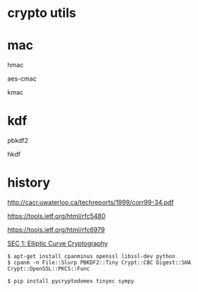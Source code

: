 # crypto utils

# mac

hmac

aes-cmac

kmac 

# kdf

pbkdf2

hkdf

# history

http://cacr.uwaterloo.ca/techreports/1999/corr99-34.pdf

https://tools.ietf.org/html/rfc5480

https://tools.ietf.org/html/rfc6979

[SEC 1: Elliptic Curve Cryptography](http://www.secg.org/sec1-v2.pdf)


    $ apt-get install cpanminus openssl libssl-dev python
    $ cpanm -n File::Slurp PBKDF2::Tiny Crypt::CBC Digest::SHA Crypt::OpenSSL::PKCS::Func 

    $ pip install pycryptodomex tinyec sympy

